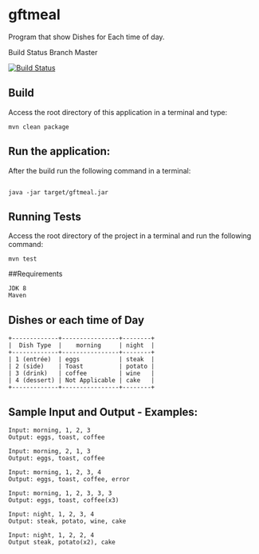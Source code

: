 # gftmeal
Program that show Dishes for Each time of day.

Build Status Branch Master

[![Build Status](https://travis-ci.org/luizimcpi/gftmeal.svg?branch=master)](https://travis-ci.org/luizimcpi/gftmeal)

## Build

Access the root directory of this application in a terminal and type:

```
mvn clean package
```


## Run the application:

After the build run the following command in a terminal:

```

java -jar target/gftmeal.jar
```

## Running Tests

Access the root directory of the project in a terminal and run the following command:

```
mvn test
```

##Requirements

```
JDK 8
Maven
```

## Dishes or each time of Day

```
+-------------+----------------+--------+
|  Dish Type  |    morning     | night  |
+-------------+----------------+--------+
| 1 (entrée)  | eggs           | steak  |
| 2 (side)    | Toast          | potato |
| 3 (drink)   | coffee         | wine   |
| 4 (dessert) | Not Applicable | cake   |
+-------------+----------------+--------+
```

## Sample Input and Output - Examples:

```
Input: morning, 1, 2, 3
Output: eggs, toast, coffee

Input: morning, 2, 1, 3
Output: eggs, toast, coffee

Input: morning, 1, 2, 3, 4
Output: eggs, toast, coffee, error

Input: morning, 1, 2, 3, 3, 3
Output: eggs, toast, coffee(x3)

Input: night, 1, 2, 3, 4
Output: steak, potato, wine, cake

Input: night, 1, 2, 2, 4
Output steak, potato(x2), cake
```
